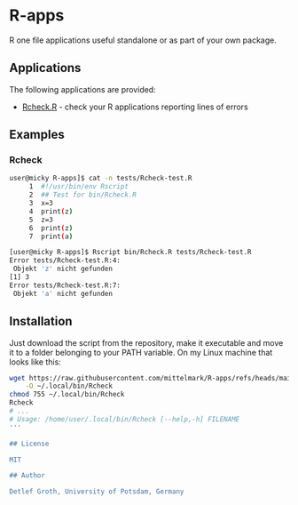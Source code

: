 # R-apps

R one file applications useful standalone or as part of your own package.

## Applications

The following applications are provided:

- [Rcheck.R](bin/Rcheck.R) - check your R applications reporting lines of errors

## Examples

### Rcheck

```bash
user@micky R-apps]$ cat -n tests/Rcheck-test.R 
     1	#!/usr/bin/env Rscript
     2	## Test for bin/Rcheck.R
     3	x=3
     4	print(z)
     5	z=3
     6	print(z)
     7	print(a)

[user@micky R-apps]$ Rscript bin/Rcheck.R tests/Rcheck-test.R 
Error tests/Rcheck-test.R:4:
 Objekt 'z' nicht gefunden 
[1] 3
Error tests/Rcheck-test.R:7:
 Objekt 'a' nicht gefunden 
```

## Installation

Just download the script from the  repository,  make it executable and move it
to a folder  belonging to your PATH  variable. On my Linux  machine that looks
like this:

```bash
wget https://raw.githubusercontent.com/mittelmark/R-apps/refs/heads/main/bin/Rcheck.R \
    -O ~/.local/bin/Rcheck
chmod 755 ~/.local/bin/Rcheck
Rcheck 
# ...
# Usage: /home/user/.local/bin/Rcheck [--help,-h] FILENAME
'''

## License

MIT

## Author

Detlef Groth, University of Potsdam, Germany



